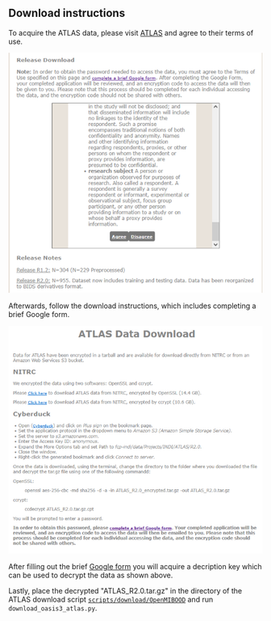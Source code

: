 ## Download instructions

To acquire the ATLAS data, please visit [ATLAS](https://fcon_1000.projects.nitrc.org/indi/retro/atlas.html) and agree to their terms of use.

![agree terms of use](01_Download.png)

Afterwards, follow the download instructions, which includes completing a brief Google form.

![follow download instructions](02_Download.png)

After filling out the brief [Google form](https://goo.gl/forms/KwCljKSLWbbHWalD2) you will acquire a decription key which can be used to decrypt the data as shown above. 

Lastly, place the decrypted "ATLAS_R2.0.tar.gz" in the directory of the ATLAS download script [`scripts/download/OpenMIBOOD`](https://github.com/remic-othr/OpenMIBOOD/scripts/download/OpenMIBOOD) and run `download_oasis3_atlas.py`.